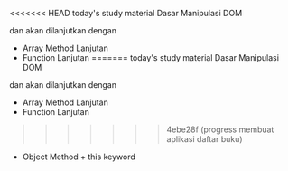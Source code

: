 <<<<<<< HEAD
today's study material
Dasar Manipulasi DOM

dan akan dilanjutkan dengan 
- Array Method Lanjutan
- Function Lanjutan
=======
today's study material
Dasar Manipulasi DOM

dan akan dilanjutkan dengan 
- Array Method Lanjutan
- Function Lanjutan
>>>>>>> 4ebe28f (progress membuat aplikasi daftar buku)
- Object Method + this keyword